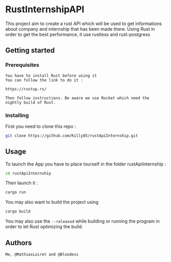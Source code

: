 # RustInternshipAPI 
 
 This project aim to create a rust API which will be used to get informations about company and internship that has been made there. Using Rust in order to get the best performance, it use rustless and rust-postgress
 
## Getting started 

### Prerequisites
    
    You have to install Rust before using it 
    You can follow the link to do it :
    
    https://rustup.rs/

    Then follow instructions. Be aware we use Rocket which need the nightly build of Rust. 

### Installing
    
 First you need to clone this repo :
 
 ```bash
git clone https://github.com/Killy85/rustApiInternship.git
```

## Usage 

To launch the App you have to place tourself in the folder rustApiInternship :

```bash
cd rustApiInternship
```    

Then launch it :

```bash
cargo run
```    

You may also want to build the project using

```bash
cargo build
```

You may also use the `--released` while building or running the program in order to let Rust optimizing the build.

## Authors 

    Me, @MathiasLoiret and @Bloodess

